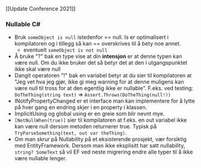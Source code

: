 [[Update Conference 2021]]
### Nullable C#
* Bruk `someObject is null` istedenfor == null. Is er optimalisert i kompilatoren og i tillegg så kan == overskrives til å bety noe annet.
	* eventuelt `someObject is not null`
* Å bruke "?" bak en type vise at din **intensjon** er at denne typen kan være null. Om du ikke bruker det så betyr det at den i utgangspunktet ikke skal være null
* Dangit operatoren "!" bak en variabel betyr at du sier til kompilatoren at "Jeg vet hva jeg gjør, ikke gi meg warning for at denne muligens kan være null til tross for at den egentlig ikke er nullable". F.eks. ved testing: `DoTheThing(string text)` => `Assert.Throws(DoTheThing(null!))`
* INotifyPropertyChanged er et interface man kan implementere for å lytte på hver gang en endring skjer i en property i klassen.
* ImplicitUsing og global using er en greie som blir nevnt mye.
* `[NotNullWhen(true)]` sier til kompilatoren at f.eks. en out variabel ikke kan være null dersom metoden returnerer true. Typisk på `TryParseSomething(text, out var theThing)`. 
* Om man skrur på Nullability på et eksisterende prosjekt, vær forsiktig med EntityFramework. Dersom man ikke eksplisitt har satt nullability, `string? SomeText` så vil EF ved neste migrering endre alle typer til å ikke være nullable lenger.